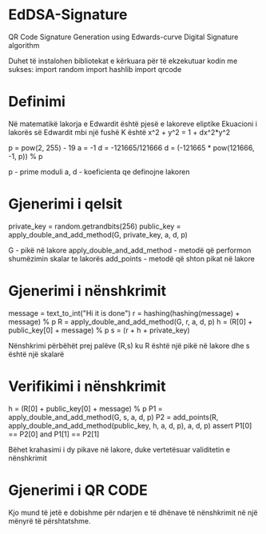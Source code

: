 # EdDSA-Signature
QR Code Signature Generation using Edwards-curve Digital Signature algorithm

Duhet të instalohen bibliotekat e kërkuara për të ekzekutuar kodin me sukses:
import random
import hashlib
import qrcode

# Definimi
Në matematikë lakorja e Edwardit është pjesë e lakoreve eliptike
Ekuacioni i lakorës së Edwardit mbi një fushë K është x^2 + y^2 = 1 + dx^2*y^2

p = pow(2, 255) - 19
a = -1
d = -121665/121666
d = (-121665 * pow(121666, -1, p)) % p

p - prime moduli
a, d - koeficienta qe definojne lakoren

# Gjenerimi i qelsit
private_key = random.getrandbits(256)
public_key = apply_double_and_add_method(G, private_key, a, d, p)

G - pikë në lakore
apply_double_and_add_method - metodë që performon shumëzimin skalar te lakorës
add_points - metodë që shton pikat në lakore

# Gjenerimi i nënshkrimit
message = text_to_int("Hi it is done")
r = hashing(hashing(message) + message) % p
R = apply_double_and_add_method(G, r, a, d, p)
h = (R[0] + public_key[0] + message) % p
s = (r + h + private_key)

Nënshkrimi përbëhët prej palëve (R,s) ku R është një pikë në lakore dhe s është një skalarë

# Verifikimi i nënshkrimit
h = (R[0] + public_key[0] + message) % p
P1 = apply_double_and_add_method(G, s, a, d, p)
P2 = add_points(R, apply_double_and_add_method(public_key, h, a, d, p), a, d, p)
assert P1[0] == P2[0] and P1[1] == P2[1]

Bëhet krahasimi i dy pikave në lakore, duke vertetësuar validitetin e nënshkrimit

# Gjenerimi i QR CODE
Kjo mund të jetë e dobishme për ndarjen e të dhënave të nënshkrimit në një mënyrë të përshtatshme.
